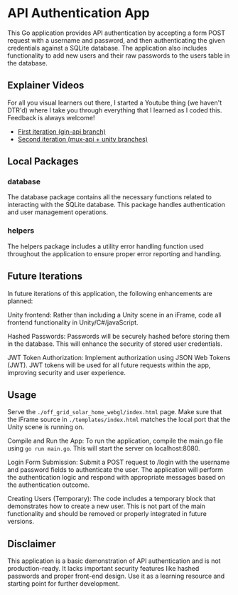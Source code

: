 # API Authentication App

This Go application provides API authentication by accepting a form POST request with a username and password, and then authenticating the given credentials against a SQLite database. The application also includes functionality to add new users and their raw passwords to the users table in the database.

## Explainer Videos
For all you visual learners out there, I started a Youtube thing (we haven't DTR'd) where I take you through everything that I learned as I coded this. Feedback is always welcome!
  - [First iteration (gin-api branch)](https://youtu.be/h08wQNC0o_o)
  - [Second iteration (mux-api + unity branches)](https://youtu.be/03zb3sGO1I0)

## Local Packages
### database

The database package contains all the necessary functions related to interacting with the SQLite database. This package handles authentication and user management operations.

### helpers

The helpers package includes a utility error handling function used throughout the application to ensure proper error reporting and handling.

## Future Iterations

In future iterations of this application, the following enhancements are planned:

Unity frontend: Rather than including a Unity scene in an iFrame, code all frontend functionality in Unity/C#/javaScript.

Hashed Passwords: Passwords will be securely hashed before storing them in the database. This will enhance the security of stored user credentials.

JWT Token Authorization: Implement authorization using JSON Web Tokens (JWT). JWT tokens will be used for all future requests within the app, improving security and user experience.

## Usage

Serve the `./off_grid_solar_home_webgl/index.html` page. Make sure that the iFrame source in `./templates/index.html` matches the local port that the Unity scene is running on.

Compile and Run the App: To run the application, compile the main.go file using `go run main.go`. This will start the server on localhost:8080.

Login Form Submission: Submit a POST request to /login with the username and password fields to authenticate the user. The application will perform the authentication logic and respond with appropriate messages based on the authentication outcome.

Creating Users (Temporary): The code includes a temporary block that demonstrates how to create a new user. This is not part of the main functionality and should be removed or properly integrated in future versions.

## Disclaimer

This application is a basic demonstration of API authentication and is not production-ready. It lacks important security features like hashed passwords and proper front-end design. Use it as a learning resource and starting point for further development.
